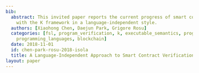 ```yaml
---
bib:
  abstract: This invited paper reports the current progress of smart contract verification
    with the K framework in a language-independent style.
  authors: [Xiaohong Chen, Daejun Park, Grigore Rosu]
  categories: [fsl, program_verification, k, executable_semantics, program_verification,
    programming_languages, blockchain]
  date: 2018-11-01
  id: chen-park-rosu-2018-isola
  title: A Language-Independent Approach to Smart Contract Verification
layout: paper
---
```

